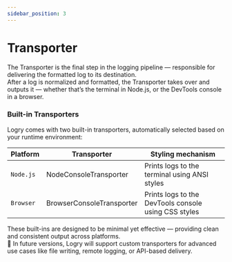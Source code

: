 ```yaml
---
sidebar_position: 3
---
```


# Transporter

The Transporter is the final step in the logging pipeline — responsible for delivering the formatted log to its destination.  
After a log is normalized and formatted, the Transporter takes over and outputs it — whether that’s the terminal in Node.js, or the DevTools console in a browser.

### Built-in Transporters

Logry comes with two built-in transporters, automatically selected based on your runtime environment:

| Platform  | Transporter               | Styling mechanism                                    |
| --------- | ------------------------- | ---------------------------------------------------- |
| `Node.js` | NodeConsoleTransporter    | Prints logs to the terminal using ANSI styles        |
| `Browser` | BrowserConsoleTransporter | Prints logs to the DevTools console using CSS styles |

These built-ins are designed to be minimal yet effective — providing clean and consistent output across platforms.  
🎯 In future versions, Logry will support custom transporters for advanced use cases like file writing, remote logging, or API-based delivery.
